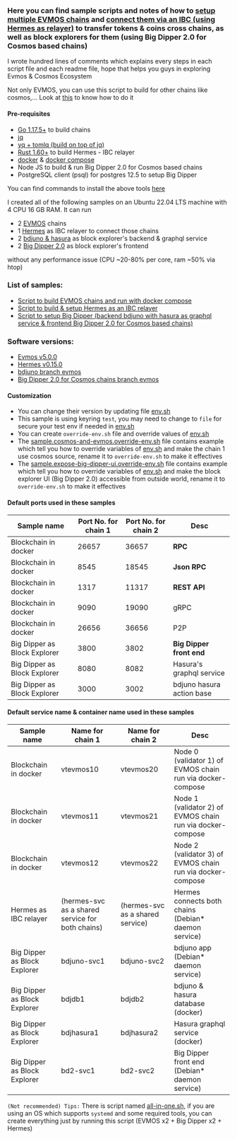 ### Here you can find sample scripts and notes of how to [setup multiple EVMOS chains](https://github.com/VictorTrustyDev/EVMOS-sample-scripts/tree/main/blockchain-in-docker) and [connect them via an IBC (using Hermes as relayer)](https://github.com/VictorTrustyDev/EVMOS-sample-scripts/tree/main/hermes-as-ibc-relayer) to transfer tokens & coins cross chains, as well as block explorers for them (using Big Dipper 2.0 for Cosmos based chains)

I wrote hundred lines of comments which explains every steps in each script file and each readme file, hope that helps you guys in exploring Evmos & Cosmos Ecosystem

Not only EVMOS, you can use this script to build for other chains like cosmos,... Look at [this](https://github.com/VictorTrustyDev/EVMOS-sample-scripts/blob/main/sample.cosmos-and-evmos.override-env.sh) to know how to do it

#### Pre-requisites
- [Go 1.17.5+](https://go.dev/doc/install) to build chains
- [jq](https://stedolan.github.io/jq/download)
- [yq + tomlq (build on top of jq)](https://github.com/kislyuk/yq)
- [Rust 1.60+](https://www.rust-lang.org/tools/install) to build Hermes - IBC relayer
- [docker](https://docs.docker.com/engine/install/) & [docker compose](https://docs.docker.com/compose/install/)
- Node JS to build & run Big Dipper 2.0 for Cosmos based chains
- PostgreSQL client (psql) for postgres 12.5 to setup Big Dipper

You can find commands to install the above tools [here](https://github.com/VictorTrustyDev/EVMOS-sample-scripts/blob/main/Install-Required-Tools-on-Ubuntu.md)

I created all of the following samples on an Ubuntu 22.04 LTS machine with 4 CPU 16 GB RAM. It can run
- 2 [EVMOS](https://github.com/evmos/evmos/tree/v5.0.0) chains
- 1 [Hermes](https://github.com/informalsystems/ibc-rs/tree/v0.15.0) as IBC relayer to connect those chains
- 2 [bdjuno & hasura](https://github.com/forbole/bdjuno/tree/chains/evmos/mainnet) as block explorer's backend & graphql service
- 2 [Big Dipper 2.0](https://github.com/forbole/big-dipper-2.0-cosmos/tree/chains/evmos) as block explorer's frontend

without any performance issue (CPU ~20-80% per core, ram ~50% via htop)

### List of samples:
- [Script to build EVMOS chains and run with docker compose](https://github.com/VictorTrustyDev/EVMOS-sample-scripts/blob/main/blockchain-in-docker)
- [Script to build & setup Hermes as an IBC relayer](https://github.com/VictorTrustyDev/EVMOS-sample-scripts/blob/main/hermes-as-ibc-relayer)
- [Script to setup Big Dipper (backend bdjuno with hasura as graphql service & frontend Big Dipper 2.0 for Cosmos based chains)](https://github.com/VictorTrustyDev/EVMOS-sample-scripts/blob/main/big-dipper-as-block-explorer)

### Software versions:

- [Evmos v5.0.0](https://github.com/evmos/evmos/tree/v5.0.0)
- [Hermes v0.15.0](https://github.com/informalsystems/ibc-rs/tree/v0.15.0)
- [bdjuno branch evmos](https://github.com/forbole/bdjuno/tree/chains/evmos/mainnet)
- [Big Dipper 2.0 for Cosmos chains branch evmos](https://github.com/forbole/big-dipper-2.0-cosmos/tree/chains/evmos)

#### Customization
- You can change their version by updating file [env.sh](https://github.com/VictorTrustyDev/EVMOS-sample-scripts/blob/main/env.sh)
- This sample is using keyring `test`, you may need to change to `file` for secure your test env if needed in [env.sh](https://github.com/VictorTrustyDev/EVMOS-sample-scripts/blob/main/env.sh)
- You can create `override-env.sh` file and override values of [env.sh](https://github.com/VictorTrustyDev/EVMOS-sample-scripts/blob/main/env.sh)
- The [sample.cosmos-and-evmos.override-env.sh](https://github.com/VictorTrustyDev/EVMOS-sample-scripts/blob/main/sample.cosmos-and-evmos.override-env.sh) file contains example which tell you how to override variables of [env.sh](https://github.com/VictorTrustyDev/EVMOS-sample-scripts/blob/main/env.sh) and make the chain 1 use cosmos source, rename it to `override-env.sh` to make it effectives
- The [sample.expose-big-dipper-ui.override-env.sh](https://github.com/VictorTrustyDev/EVMOS-sample-scripts/blob/main/sample.expose-big-dipper-ui.override-env.sh) file contains example which tell you how to override variables of [env.sh](https://github.com/VictorTrustyDev/EVMOS-sample-scripts/blob/main/env.sh) and make the block explorer UI (Big Dipper 2.0) accessible from outside world, rename it to `override-env.sh` to make it effectives

#### Default ports used in these samples

| Sample name | Port No. for chain 1 | Port No. for chain 2 | Desc |
| --- | --- | --- | --- |
| Blockchain in docker | 26657 | 36657 | **RPC** |
| Blockchain in docker | 8545 | 18545 | **Json RPC** |
| Blockchain in docker | 1317 | 11317 | **REST API** |
| Blockchain in docker | 9090 | 19090 | gRPC |
| Blockchain in docker | 26656 | 36656 | P2P |
| Big Dipper as Block Explorer | 3800 | 3802 | **Big Dipper front end** |
| Big Dipper as Block Explorer | 8080 | 8082 | Hasura's graphql service |
| Big Dipper as Block Explorer | 3000 | 3002 | bdjuno hasura action base |

#### Default service name & container name used in these samples
| Sample name | Name for chain 1 | Name for chain 2 | Desc |
| --- | --- | --- | --- |
| Blockchain in docker | vtevmos10 | vtevmos20 | Node 0 (validator 1) of EVMOS chain run via docker-compose |
| Blockchain in docker | vtevmos11 | vtevmos21 | Node 1 (validator 2) of EVMOS chain run via docker-compose |
| Blockchain in docker | vtevmos12 | vtevmos22 | Node 2 (validator 3) of EVMOS chain run via docker-compose |
| Hermes as IBC relayer | (hermes-svc as a shared service for both chains) | (hermes-svc as a shared service) | Hermes connects both chains (Debian* daemon service) |
| Big Dipper as Block Explorer | bdjuno-svc1 | bdjuno-svc2 | bdjuno app (Debian* daemon service) |
| Big Dipper as Block Explorer | bdjdb1 | bdjdb2 | bdjuno & hasura database (docker) |
| Big Dipper as Block Explorer | bdjhasura1 | bdjhasura2 | Hasura graphql service (docker) |
| Big Dipper as Block Explorer | bd2-svc1 | bd2-svc2 | Big Dipper front end (Debian* daemon service) |

`(Not recommended) Tips:` There is script named [all-in-one.sh](https://github.com/VictorTrustyDev/EVMOS-sample-scripts/blob/main/all-in-one.sh), if you are using an OS which supports `systemd` and some required tools, you can create everything just by running this script (EVMOS x2 + Big Dipper x2 + Hermes)